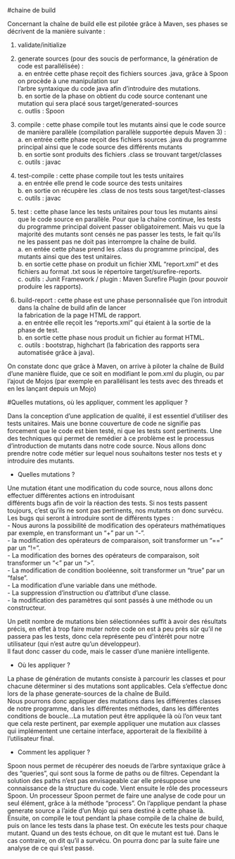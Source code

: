 #chaine de build

Concernant la chaîne de build elle est pilotée grâce à Maven, ses phases se décrivent de la manière suivante  : <br/>


1. validate/initialize <br/>


2. generate sources (pour des soucis de performance, la génération de code est parallélisée) : <br/>
      a.    en entrée cette phase reçoit des fichiers sources .java, grâce à Spoon on procède à une manipulation sur <br/>
            l’arbre syntaxique du code java afin d’introduire des mutations. <br/>
      b.    en sortie de la phase on obtient du code source contenant une mutation qui sera placé sous
            target/generated-sources <br/>
      c.    outlis : Spoon <br/>


3. compile : cette phase compile tout les mutants ainsi que le code source de manière parallèle (compilation
   parallèle supportée depuis Maven 3) : <br/>
      a.    en entrée cette phase reçoit des fichiers sources .java du programme principal ainsi que le code source des
            différents mutants <br/>
      b.    en sortie sont produits des fichiers .class se trouvant target/classes <br/>
      c.    outils : javac <br/>


4. test-compile : cette phase compile tout les tests unitaires <br/>
      a.    en entrée elle prend le code source des tests unitaires <br/>
      b.    en sortie on récupère les .class de nos tests sous target/test-classes <br/>
      c.    outils : javac <br/>


5. test  : cette phase lance les tests unitaires pour tous les mutants ainsi que le code source en parallèle. Pour que
   la chaîne continue, les tests du programme principal doivent passer obligatoirement. Mais vu que la majorité des
   mutants sont censés ne pas passer les tests, le fait qu’ils ne les passent pas ne doit pas interrompre la chaîne de
   build. <br/>
      a.    en entée cette phase prend les .class du programme principal, des mutants ainsi que des test unitaires. <br/>
      b.    en sortie cette phase on produit un fichier XML “report.xml” et des fichiers au format .txt sous
            le répertoire target/surefire-reports. <br/>
      c.    outils : Junit Framework  / plugin : Maven Surefire Plugin (pour pouvoir produire les rapports). <br/>


6. build-report : cette phase est une phase personnalisée que l’on introduit dans la chaîne de build afin de lancer <br/>
   la fabrication de la page HTML de rapport. <br/>
      a.    en entrée elle reçoit les “reports.xml” qui étaient à la sortie de la phase de test. <br/>
      b.    en sortie cette phase nous produit un fichier au format HTML. <br/>
      c.    outils : bootstrap, highchart (la fabrication des rapports sera automatisée grâce à java). <br/>


On constate donc que grâce à Maven, on arrive à piloter la chaîne de Build d’une manière fluide, que ce soit en modifiant
le pom.xml du plugin, ou par l’ajout de Mojos (par exemple en parallélisant les tests avec des threads et en les lançant
depuis un Mojo) <br/>


#Quelles mutations, où les appliquer, comment les appliquer ? <br/>

Dans la conception d’une application de qualité, il est essentiel d’utiliser des tests unitaires. Mais une bonne
couverture de code ne signifie pas forcement que le code est bien testé, ni que les tests sont pertinents.
Une des techniques qui permet de remédier à ce problème est le processus d’introduction de mutants dans notre code source.
Nous allons donc prendre notre code métier sur lequel nous souhaitons tester nos tests et y introduire des mutants. <br/>


- Quelles mutations ? <br/>

Une mutation étant une modification du code source, nous allons donc effectuer différentes actions en introduisant <br/>
différents bugs afin de voir la réaction des tests. Si nos tests passent toujours, c’est qu’ils ne sont pas pertinents,
nos mutants on donc survécu. Les bugs qui seront à introduire sont de différents types : <br/>
        - Nous aurons la possibilité de modification des opérateurs mathématiques par exemple, en transformant un “+” par un “-”. <br/>
        - la modification des opérateurs de comparaison, soit transformer un “==” par un “!=”. <br/>
        - La modification des bornes des opérateurs de comparaison, soit transformer un “<” par un “>”. <br/>
        - La modification de condition booléenne, soit transformer un “true” par un “false”. <br/>
        - La modification d’une variable dans une méthode. <br/>
        - La suppression d’instruction ou d’attribut d’une classe. <br/>
        - la modification des paramètres qui sont passés à une méthode ou un constructeur. <br/>

Un petit nombre de mutations bien sélectionnées suffit à avoir des résultats précis, en effet à trop faire muter
notre code on est à peu près sûr qu’il ne passera pas les tests, donc cela représente peu d'intérêt pour
notre utilisateur (qui n’est autre qu’un développeur). <br/>
Il faut donc casser du code, mais le casser d’une manière intelligente. <br/>

- Où les appliquer ? <br/>

La phase de génération de mutants consiste à parcourir les classes et pour chacune déterminer si des mutations
sont applicables. Cela s’effectue donc lors de la phase generate-sources de la chaîne de Build. <br/>
Nous pourrons donc appliquer des mutations dans les différentes classes de notre programme, dans les différentes
méthodes, dans les différentes conditions de boucle…La mutation peut être appliquée là où l’on veux tant que cela
reste pertinent, par exemple appliquer une mutation aux classes qui implémentent une certaine
interface, apporterait de la flexibilité à l’utilisateur final. <br/>

- Comment les appliquer ? <br/>

Spoon nous permet de récupérer des noeuds de l’arbre syntaxique grâce à des “queries”, qui sont sous la forme de paths
ou de filtres. Cependant la solution des paths n’est pas envisageable car elle présuppose une connaissance de la structure du code.
Vient ensuite le rôle des processeurs Spoon. Un processeur Spoon permet de faire une analyse de code pour un
seul élément, grâce à la méthode “process”. On l’applique pendant la phase generate source a l’aide d’un Mojo qui sera
destiné à cette phase là. <br/>
Ensuite, on compile le tout pendant la phase compile de la chaîne de build, puis on lance les tests dans la phase test.
On exécute les tests pour chaque mutant. Quand un des tests échoue, on dit que le mutant est tué. Dans le cas contraire,
on dit qu’il a survécu. On pourra donc par la suite faire une analyse de ce qui s’est passé. <br/>